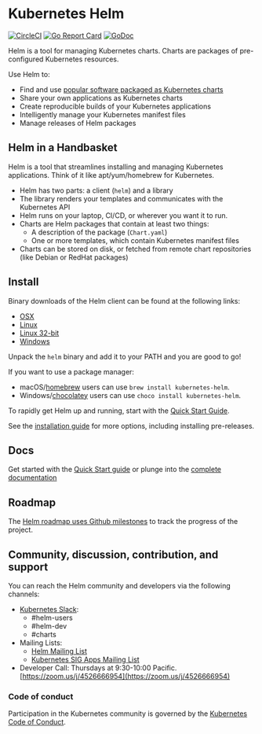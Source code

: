 # Kubernetes Helm

[![CircleCI](https://circleci.com/gh/kubernetes/helm.svg?style=svg)](https://circleci.com/gh/kubernetes/helm)
[![Go Report Card](https://goreportcard.com/badge/github.com/kubernetes/helm)](https://goreportcard.com/report/github.com/kubernetes/helm)
[![GoDoc](https://godoc.org/github.com/kubernetes/helm?status.svg)](https://godoc.org/github.com/kubernetes/helm)

Helm is a tool for managing Kubernetes charts. Charts are packages of
pre-configured Kubernetes resources.

Use Helm to:

- Find and use [popular software packaged as Kubernetes charts](https://github.com/helm/charts)
- Share your own applications as Kubernetes charts
- Create reproducible builds of your Kubernetes applications
- Intelligently manage your Kubernetes manifest files
- Manage releases of Helm packages

## Helm in a Handbasket

Helm is a tool that streamlines installing and managing Kubernetes applications.
Think of it like apt/yum/homebrew for Kubernetes.

- Helm has two parts: a client (`helm`) and a library
- The library renders your templates and communicates with the Kubernetes API
- Helm runs on your laptop, CI/CD, or wherever you want it to run.
- Charts are Helm packages that contain at least two things:
  - A description of the package (`Chart.yaml`)
  - One or more templates, which contain Kubernetes manifest files
- Charts can be stored on disk, or fetched from remote chart repositories
  (like Debian or RedHat packages)

## Install

Binary downloads of the Helm client can be found at the following links:

- [OSX](https://kubernetes-helm.storage.googleapis.com/helm-v2.8.2-darwin-amd64.tar.gz)
- [Linux](https://kubernetes-helm.storage.googleapis.com/helm-v2.8.2-linux-amd64.tar.gz)
- [Linux 32-bit](https://kubernetes-helm.storage.googleapis.com/helm-v2.8.2-linux-386.tar.gz)
- [Windows](https://kubernetes-helm.storage.googleapis.com/helm-v2.8.2-windows-amd64.tar.gz)

Unpack the `helm` binary and add it to your PATH and you are good to go!

If you want to use a package manager:

- macOS/[homebrew](https://brew.sh/) users can use `brew install kubernetes-helm`.
- Windows/[chocolatey](https://chocolatey.org/) users can use `choco install kubernetes-helm`.

To rapidly get Helm up and running, start with the [Quick Start Guide](https://docs.helm.sh/using_helm/#quickstart-guide).

See the [installation guide](https://docs.helm.sh/using_helm/#installing-helm) for more options,
including installing pre-releases.

## Docs

Get started with the [Quick Start guide](https://docs.helm.sh/using_helm/#quickstart-guide) or plunge into the [complete documentation](https://docs.helm.sh)

## Roadmap

The [Helm roadmap uses Github milestones](https://github.com/helm/helm/milestones) to track the progress of the project.

## Community, discussion, contribution, and support

You can reach the Helm community and developers via the following channels:

- [Kubernetes Slack](http://slack.k8s.io):
  - #helm-users
  - #helm-dev
  - #charts
- Mailing Lists:
  - [Helm Mailing List](https://lists.cncf.io/g/cncf-kubernetes-helm)
  - [Kubernetes SIG Apps Mailing List](https://groups.google.com/forum/#!forum/kubernetes-sig-apps)
- Developer Call: Thursdays at 9:30-10:00 Pacific. [https://zoom.us/j/4526666954](https://zoom.us/j/4526666954)

### Code of conduct

Participation in the Kubernetes community is governed by the [Kubernetes Code of Conduct](code-of-conduct.md).
